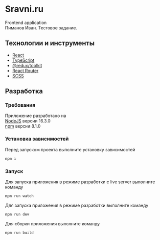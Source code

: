 # Sravni.ru
Frontend application\
Пиманов Иван. Тестовое задание.

## Технологии и инструменты
- [React](https://reactjs.org/)
- [TypeScript](https://www.typescriptlang.org/)
- [@redux/toolkit](https://redux-toolkit.js.org/)
- [React Router](https://reactrouter.com/)
- [SCSS](https://sass-lang.com/)

## Разработка

### Требования
Приложение разработано на\
[NodeJS](https://nodejs.org/) версии 16.3.0\
[npm](https://www.npmjs.com/) версии 8.1.0

### Установка зависимостей
Перед запуском проекта выполните установку зависимостей
```sh
npm i
```

### Запуск
Для запуска приложения в режиме разработки c live server выполните команду
```sh
npm run watch
```
Для запуска приложения в режиме разработки выполните команду
```sh
npm run dev
```
Для сборки приложения выполните команду
```sh
npm run build
```
